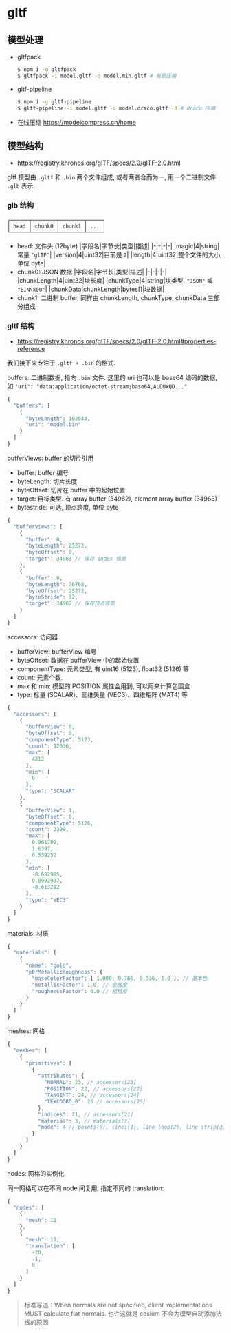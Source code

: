 # gltf

## 模型处理

- gltfpack
  ```sh
  $ npm i -g gltfpack
  $ gltfpack -i model.gltf -o model.min.gltf # 有损压缩
  ```
- gltf-pipeline
  ```sh
  $ npm i -g gltf-pipeline
  $ gltf-pipeline -i model.gltf -o model.draco.gltf -d # draco 压缩
  ```
- 在线压缩 https://modelcompress.cn/home

## 模型结构

- https://registry.khronos.org/glTF/specs/2.0/glTF-2.0.html

gltf 模型由 `.gltf` 和 `.bin` 两个文件组成, 或者两者合而为一, 用一个二进制文件 `.glb` 表示.

### glb 结构

```text
┌──────┬────────┬────────┬─────┐
│ head │ chunk0 │ chunk1 │ ... │
└──────┴────────┴────────┴─────┘
```
- head: 文件头 (12byte)
  |字段名|字节长|类型|描述|
  |-|-|-|-|
  |magic|4|string|常量 `"glTF"`|
  |version|4|uint32|目前是 `2`|
  |length|4|uint32|整个文件的大小, 单位 byte|
- chunk0: JSON 数据
  |字段名|字节长|类型|描述|
  |-|-|-|-|
  |chunkLength|4|uint32|块长度|
  |chunkType|4|string|块类型, `"JSON"` 或 `"BIN\x00"`|
  |chunkData|chunkLength|bytes[]|块数据|
- chunk1: 二进制 buffer, 同样由 chunkLength, chunkType, chunkData 三部分组成

### gltf 结构

- https://registry.khronos.org/glTF/specs/2.0/glTF-2.0.html#properties-reference

我们接下来专注于 `.gltf + .bin` 的格式.

buffers: 二进制数据, 指向 `.bin` 文件. 这里的 uri 也可以是 base64 编码的数据, 如 `"uri": "data:application/octet-stream;base64,ALDUxQD..."`
```js
{
  "buffers": [
    {
      "byteLength": 102040,
      "uri": "model.bin"
    }
  ]
}
```

bufferViews: buffer 的切片引用
- buffer: buffer 编号
- byteLength: 切片长度
- byteOffset: 切片在 buffer 中的起始位置
- target: 目标类型. 有 array buffer (34962), element array buffer (34963)
- bytestride: 可选, 顶点跨度, 单位 byte

```js
{
  "bufferViews": [
    {
      "buffer": 0,
      "byteLength": 25272,
      "byteOffset": 0,
      "target": 34963 // 保存 index 信息
    },
    {
      "buffer": 0,
      "byteLength": 76768,
      "byteOffset": 25272,
      "byteStride": 32,
      "target": 34962 // 保存顶点信息
    }
  ]
}
```

accessors: 访问器
- bufferView: bufferView 编号
- byteOffset: 数据在 bufferView 中的起始位置
- componentType: 元素类型, 有 uint16 (5123), float32 (5126) 等
- count: 元素个数.
- max 和 min: 模型的 POSITION 属性会用到, 可以用来计算包围盒
- type: 标量 (SCALAR)、三维矢量 (VEC3)、四维矩阵 (MAT4) 等

```js
{
  "accessors": [
    {
      "bufferView": 0,
      "byteOffset": 0,
      "componentType": 5123,
      "count": 12636,
      "max": [
        4212
      ],
      "min": [
        0
      ],
      "type": "SCALAR"
    },
    {
      "bufferView": 1,
      "byteOffset": 0,
      "componentType": 5126,
      "count": 2399,
      "max": [
        0.961799,
        1.6397,
        0.539252
      ],
      "min": [
        -0.692985,
        0.0992937,
        -0.613282
      ],
      "type": "VEC3"
    }
  ]
}
```

materials: 材质
```js
{
  "materials": [
    {
      "name": "gold",
      "pbrMetallicRoughness": {
        "baseColorFactor": [ 1.000, 0.766, 0.336, 1.0 ], // 基本色
        "metallicFactor": 1.0, // 金属度
        "roughnessFactor": 0.0 // 粗糙度
      }
    }
  ]
}
```

meshes: 网格
```js
{
  "meshes": [
    {
      "primitives": [
        {
          "attributes": {
            "NORMAL": 23, // accessors[23]
            "POSITION": 22, // accessors[22]
            "TANGENT": 24, // accessors[24]
            "TEXCOORD_0": 25 // accessors[25]
          },
          "indices": 21, // accessors[21]
          "material": 3, // materials[3]
          "mode": 4 // points(0), lines(1), line loop(2), line strip(3), triangles(4), triangle strip(5), triangle fan(6)
        }
      ]
    }
  ]
}
```

nodes: 网格的实例化

同一网格可以在不同 node 间复用, 指定不同的 translation:
```js
{
  "nodes": [
    {
      "mesh": 11
    },
    {
      "mesh": 11,
      "translation": [
        -20,
        -1,
        0
      ]
    }
  ]
}
```

> 标准写道：When normals are not specified, client implementations MUST calculate flat normals.
> 也许这就是 cesium 不会为模型自动添加法线的原因
